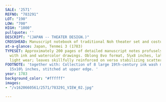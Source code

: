 ```yaml
---
SALE: '2571'
REFNO: "783291"
LOT: "190"
LOW: "700"
HIGH: "1000"
pullquote: ''
DESCRIPT: "(JAPAN -- THEATER DESIGN.)"
CROSSHEAD: Manuscript notebook of traditional Noh theater set and costume design.
at-a-glance: Japan, Tenmei 3 (1783)
TYPESET: Approximately 200 pages of detailed manuscript notes profusely illustrated
  with ink and watercolor drawings. Oblong 8vo format, 5¼x8 inches, later silk wrappers,
  light wear; leaves skillfully reinforced on verso stabilizing scattered worm track.
FOOTNOTE: 'together with: Collection of 8 large 19th-century ink wash mask illustrations.
  15x10½ inches, stitched at upper edge. '
year: 1783
background_color: "#ffffff"
images:
- "/v1620660561/2571/783291_VIEW_02.jpg"

---
```

